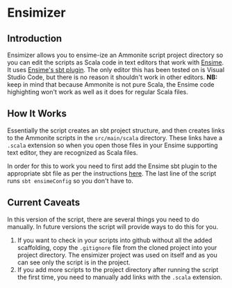 # Ensimizer
## Introduction
Ensimizer allows you to ensime-ize an Ammonite script project directory so you can edit the scripts as Scala code in text editors that work with [Ensime](http://ensime.org/). It uses [Ensime's sbt plugin](http://ensime.org/build_tools/sbt/). The only editor this has been tested on is Visual Studio Code, but there is no reason it shouldn't work in other editors. **NB:** keep in mind that because Ammonite is not pure Scala, the Ensime code highighting won't work as well as it does for regular Scala files.
## How It Works
Essentially the script creates an sbt project structure, and then creates links to the Ammonite scripts in the `src/main/scala` directory. These links have a `.scala` extension so when you open those files in your Ensime supporting text editor, they are recognized as Scala files.

In order for this to work you need to first add the Ensime sbt plugin to the appropriate sbt file  as per the instructions [here](http://ensime.org/build_tools/sbt/#install). The last line of the script runs `sbt ensimeConfig` so you don't have to.

## Current Caveats
In this version of the script, there are several things you need to do manually. In future versions the script will provide ways to do this for you.
1. If you want to check in your scripts into github without all the added scaffolding, copy the `.gitignore` file from the cloned project into your project directory. The ensimizer project was used on itself and as you can see only the script is in the project.
1. If you add more scripts to the project directory after running the script the first time, you need to manually add links with the `.scala` extension.

